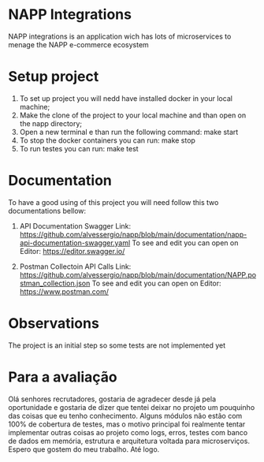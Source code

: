 # NAPP Integrations
NAPP integrations is an application wich has lots of microservices to menage the NAPP e-commerce ecosystem

# Setup project

1. To set up project you will nedd have installed docker in your local machine;
2. Make the clone of the project to your local machine and than open on the napp directory;
3. Open a new terminal e than run the following command: make start
4. To stop the docker containers you can run: make stop
5. To run testes you can run: make test

# Documentation

To have a good using of this project you will need follow this two documentations bellow:

1. API Documentation
    Swagger Link: https://github.com/alvessergio/napp/blob/main/documentation/napp-api-documentation-swagger.yaml
    To see and edit you can open on Editor: https://editor.swagger.io/
    
2. Postman Collectoin 
    API Calls Link: https://github.com/alvessergio/napp/blob/main/documentation/NAPP.postman_collection.json
    To see and edit you can open on Editor: https://www.postman.com/

# Observations
The project is an initial step so some tests are not implemented yet

# Para a avaliação
Olá senhores recrutadores, gostaria de agradecer desde já pela oportunidade e gostaria de dizer 
que tentei deixar no projeto um pouquinho das coisas que eu tenho conhecimento. Alguns módulos 
não estão com 100% de cobertura de testes, mas o motivo principal foi realmente tentar implementar
outras coisas ao projeto como logs, erros, testes com banco de dados em memória, estrutura e arquitetura
voltada para microserviços. Espero que gostem do meu trabalho. Até logo.

